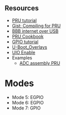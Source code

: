 



## Resources

- [PRU tutorial](https://www.glennklockwood.com/embedded/beaglebone-pru.html)
- [Gist: Compiling for PRU](https://gist.github.com/jadonk/8c3e697369b3207b57f042536cffe03f)
- [BBB internet over USB](https://gist.github.com/pdp7/d2711b5ff1fbb000240bd8337b859412)
- [PRU Cookbook](https://beagleboard.org/static/prucookbook/#_getting_example_code)
- [GPIO tutorial](https://vadl.github.io/beagleboneblack/2016/07/29/setting-up-bbb-gpio)
- [U-Boot_Overlays](https://elinux.org/Beagleboard:BeagleBoneBlack_Debian#U-Boot_Overlays)
- [UIO Enable](http://www.ofitselfso.com/BeagleNotes/Enabling_the_UIO_Drivers_on_the_Beaglebone_Black.php)
- Examples
  - [ADC assembly PRU](https://github.com/HAJMOUSA/pru_sdk/blob/master/example/pruss_all/adc.hp)

# Modes
- Mode 5: EGPIO
- Mode 6: EGPIO
- Mode 7: GPIO

